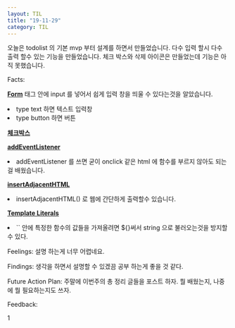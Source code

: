 ```yaml
---
layout: TIL
title: "19-11-29"
category: TIL
---
```


오늘은 todolist 의 기본 mvp 부터 설계를 하면서 만들었습니다. 다수 입력 할시 다수 출력 할수 있는 기능을 만들었습니다. 체크 박스와 삭제 아이콘은 만들었는데 기능은 아직 못했습니다.

Facts: 

<strong>[Form](https://developer.mozilla.org/ko/docs/Web/HTML/Element/form)</strong> 태그 안에 input 를 넣어서 쉽게 입력 창을 띄울 수 있다는것을 알았습니다. 
<li>type text 하면 텍스트 입력창</li>
<li>type button 하면 버튼</li>

<strong>[체크박스](https://developer.mozilla.org/en-US/docs/Web/HTML/Element/input/checkbox)</strong>


<strong>[addEventListener](https://developer.mozilla.org/ko/docs/Web/API/EventTarget/addEventListener)</strong>
<li>addEventListener 를 쓰면 굳이 onclick 같은 html 에 함수를 부르지 않아도 되는걸 배웠습니다.</li>


<strong>[insertAdjacentHTML](https://developer.mozilla.org/ko/docs/Web/API/Element/insertAdjacentHTML)</strong>
<li>insertAdjacentHTML() 로 웹에 간단하게 출력할수 있습니다.
</li>

<strong>[Template Literals](https://developer.mozilla.org/ko/docs/Web/JavaScript/Reference/Template_literals)</strong>
<li>`` 안에 특정한 함수의 값들을 가져올려면 ${}써서 string 으로 불러오는것을 방지할수 있다.</li>


Feelings: 설명 하는게 너무 어렵네요.

Findings: 생각을 하면서 설명할 수 있겠끔 공부 하는게 좋을 것 같다.

Future Action Plan: 주말에 이번주의 총 정리 글들을 포스트 하자. 뭘 배웠는지, 나중에 뭘 필요하는지도 쓰자.

Feedback: 

1